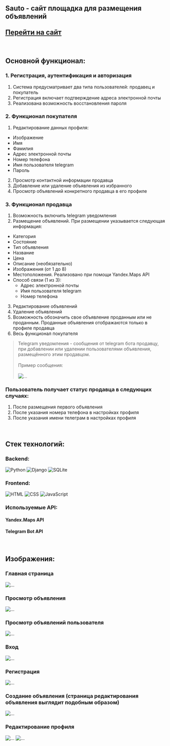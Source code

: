 Sauto - сайт площадка для размещения объявлений
<br>
<br>
[Перейти на сайт](http://sauto.herokuapp.com/ "http://sauto.herokuapp.com/")
-------------------------

<br>

## Основной функционал:

### 1\. Регистрация, аутентификация и авторизация
1. Система предусматривает два типа пользователей: продавец и покупатель
2. Регистрация включает подтверждение адреса электронной почты
3. Реализована возможность восстановления пароля

### 2\. Функционал покупателя
1. Редактирование данных профиля:
  * Изображение
  * Имя
  * Фамилия
  * Адрес электронной почты
  * Номер телефона
  * Имя пользователя telegram
  * Пароль
2. Просмотр контактной информации продавца
3. Добавление или удаление объявления из избранного
4. Просмотр объявлений конкретного продавца в его профиле

### 3\. Функционал продавца
1. Возможность включить telegram уведомления
2. Размещение объявлений. При размещении указывается следующая информация:
  * Категория
  * Состояние
  * Тип объявления
  * Название
  * Цена
  * Описание (необязательно)
  * Изображения (от 1 до 8)
  * Местоположения. Реализовано при помощи Yandex.Maps API
  * Способ связи (1 из 3):
    * Адрес электронной почты
    * Имя пользователя telegram
    * Номер телефона
3. Редактирование объявлений
4. Удаление объявлений
5. Возможность обозначить свое объявление проданным или не проданным. Проданные объявления отображаются только в профиле продавца
6. Весь функционал покупателя
> Telegram уведомления - сообщения от telegram бота продавцу, при добавлении или удалении пользователями объявления, размещённого этим продавцом.
> <br><br>
> Пример сообщения:
> <br><br>
> <image src="https://i.imgur.com/nbiKlza.png" alt="...">

### Пользователь получает статус продавца в следующих случаях: <br>
1. После размещения первого объявления <br>
2. После указания номера телефона в настройках профиля <br>
3. После указания имени телеграм в настройках профиля

<br>

## Стек технологий:

### Backend:
<img src="https://camo.githubusercontent.com/9c181e3ed635e6db0b2dc19453cfc88e50af278cb123c84c11b09f9f4adb45c8/68747470733a2f2f696d672e736869656c64732e696f2f62616467652f507974686f6e2d3330333633643f7374796c653d666c61742d737175617265266c6f676f3d507974686f6e266c6f676f436f6c6f723d336237376138" alt="Python" data-canonical-src="https://img.shields.io/badge/Python-30363d?style=flat-square&amp;logo=Python&amp;logoColor=3b77a8" style="max-width: 100%;">
<img src="https://camo.githubusercontent.com/d40c56b3e5360cbe771d21643ef7127db29aa15997fa6c15564e0864008958e8/68747470733a2f2f696d672e736869656c64732e696f2f62616467652f446a616e676f2d3330333633643f7374796c653d666c61742d737175617265266c6f676f3d446a616e676f266c6f676f436f6c6f723d326261393737" alt="Django" data-canonical-src="https://img.shields.io/badge/Django-30363d?style=flat-square&amp;logo=Django&amp;logoColor=2ba977" style="max-width: 100%;">
<img src="https://camo.githubusercontent.com/dbabcec23405dc109535107173f35e212cc259496d773cd25ab52de478ee7dae/68747470733a2f2f696d672e736869656c64732e696f2f62616467652f53514c6974652d3330333633643f7374796c653d666c61742d737175617265266c6f676f3d53514c697465266c6f676f436f6c6f723d303037353866" alt="SQLite" data-canonical-src="https://img.shields.io/badge/SQLite-30363d?style=flat-square&amp;logo=SQLite&amp;logoColor=00758f" style="max-width: 100%;">

### Frontend:
<img src="https://camo.githubusercontent.com/50ad74af04b3dd60185485a45dd7fe13f767b9f32b7ec261707dca56ea0e55fe/68747470733a2f2f696d672e736869656c64732e696f2f62616467652f48544d4c2d3330333633643f7374796c653d666c61742d737175617265266c6f676f3d48544d4c35266c6f676f436f6c6f723d653434643236" alt="HTML" data-canonical-src="https://img.shields.io/badge/HTML-30363d?style=flat-square&amp;logo=HTML5&amp;logoColor=e44d26" style="max-width: 100%;">
<img src="https://camo.githubusercontent.com/6a31aa43e254a3e99adcd5da8937d979eb4b26b431bc484150d19bcaf071d082/68747470733a2f2f696d672e736869656c64732e696f2f62616467652f4353532d3330333633643f7374796c653d666c61742d737175617265266c6f676f3d43535333266c6f676f436f6c6f723d323936356631" alt="CSS" data-canonical-src="https://img.shields.io/badge/CSS-30363d?style=flat-square&amp;logo=CSS3&amp;logoColor=2965f1" style="max-width: 100%;">
<img src="https://camo.githubusercontent.com/14125623d118f85107b908c9348bf80aeff8013858e70e7ad6d494ee4c24528c/68747470733a2f2f696d672e736869656c64732e696f2f62616467652f4a6176615363726970742d3330333633643f7374796c653d666c61742d737175617265266c6f676f3d4a617661536372697074266c6f676f436f6c6f723d663764663165" alt="JavaScript" data-canonical-src="https://img.shields.io/badge/JavaScript-30363d?style=flat-square&amp;logo=JavaScript&amp;logoColor=f7df1e" style="max-width: 100%;">

### Используемые API:
#### Yandex.Maps API
#### Telegram Bot API

<br>

## Изображения:

### Главная страница
<image src="https://i.imgur.com/vsaeihF.png" alt="...">

### Просмотр объявления
<image src="https://i.imgur.com/UG14zCu.png" alt="...">

### Просмотр объявлений пользователя
<image src="https://i.imgur.com/WiF9wgP.png" alt="...">

### Вход
<image src="https://i.imgur.com/0mnIhzj.png" alt="...">

### Регистрация
<image src="https://i.imgur.com/54EGTbn.png" alt="...">

### Создание объявления (страница редактирования объявления выглядит подобным образом)
<image src="https://i.imgur.com/3cDG4nK.png" alt="...">

### Редактирование профиля
<image src="https://i.imgur.com/haEvao4.png" alt="...">
<image src="https://i.imgur.com/ixIP8Vi.png" alt="...">
